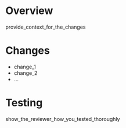 # Overview
provide_context_for_the_changes

# Changes
* change_1
* change_2
* ...

# Testing
show_the_reviewer_how_you_tested_thoroughly